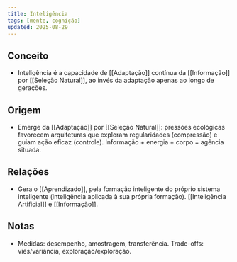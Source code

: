 ```yaml
---
title: Inteligência
tags: [mente, cognição]
updated: 2025-08-29
---
```


## Conceito
- Inteligência é a capacidade de [[Adaptação]] contínua da [[Informação]] por [[Seleção Natural]], ao invés da adaptação apenas ao longo de gerações.

## Origem
- Emerge da [[Adaptação]] por [[Seleção Natural]]: pressões ecológicas favorecem arquiteturas que exploram regularidades (compressão) e guiam ação eficaz (controle). Informação + energia + corpo = agência situada.

## Relações
- Gera o [[Aprendizado]], pela formação inteligente do próprio sistema inteligente (inteligência aplicada à sua própria formação). [[Inteligência Artificial]] e [[Informação]].

## Notas
- Medidas: desempenho, amostragem, transferência. Trade-offs: viés/variância, exploração/exploração.
